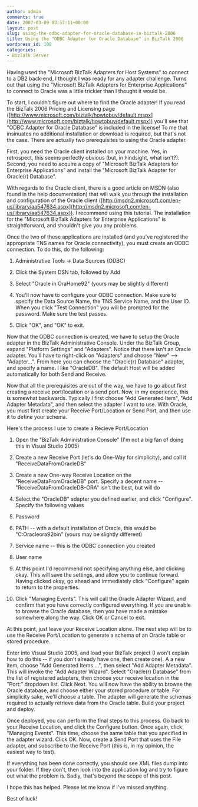 ```yaml
---
author: admin
comments: true
date: 2007-03-09 03:57:11+00:00
layout: post
slug: using-the-odbc-adapter-for-oracle-database-in-biztalk-2006
title: Using the "ODBC Adapter for Oracle Database" in BizTalk 2006
wordpress_id: 108
categories:
- BizTalk Server
---
```


Having used the "Microsoft BizTalk Adapters for Host Systems" to connect to a DB2 back-end, I thought I was ready for any adapter challenge. Turns out that using the "Microsoft BizTalk Adapters for Enterprise Applications" to connect to Oracle was a little trickier than I thought it would be.

To start, I couldn't figure out where to find the Oracle adapter! If you read the BizTalk 2006 Pricing and Licensing page ([http://www.microsoft.com/biztalk/howtobuy/default.mspx](http://www.microsoft.com/biztalk/howtobuy/default.mspx)) you'll see that "ODBC Adapter for Oracle Database" is included in the license! To me that insinuates no additional installation or download is required, but that's not the case. There are actually two prerequisites to using the Oracle adapter.

First, you need the Oracle client installed on your machine. Yes, in retrospect, this seems perfectly obvious (but, in hindsight, what isn't?). Second, you need to acquire a copy of "Microsoft BizTalk Adapters for Enterprise Applications" and install the "Microsoft BizTalk Adapter for Oracle(r) Database".

With regards to the Oracle client, there is a good article on MSDN (also found in the help documentation) that will walk you through the installation and configuration of the Oracle client ([http://msdn2.microsoft.com/en-us/library/aa547634.aspx](http://msdn2.microsoft.com/en-us/library/aa547634.aspx)). I recommend using this tutorial. The installation for the "Microsoft BizTalk Adapters for Enterprise Applications" is straightforward, and shouldn't give you any problems.

Once the two of these applications are installed (and you've registered the appropriate TNS names for Oracle connectivity), you must create an ODBC connection. To do this, do the following:

1. Administrative Tools -> Data Sources (ODBC)

2. Click the System DSN tab, followed by Add

3. Select "Oracle in OraHome92" (yours may be slightly different)

4. You'll now have to configure your ODBC connection. Make sure to specify the Data Source Name, the TNS Service Name, and the User ID. When you click "Test Connection" you will be prompted for the password. Make sure the test passes.

5. Click "OK", and "OK" to exit.

Now that the ODBC connection is created, we have to setup the Oracle adapter in the BizTalk Administrative Console. Under the BizTalk Group, expand "Platform Settings" and "Adapters". Notice that there isn't an Oracle adapter. You'll have to right-click on "Adapters" and choose "New" --> "Adapter...". From here you can choose the "Oracle(r) Database" adapter, and specify a name. I like "OracleDB". The default Host will be added automatically for both Send and Receive.

Now that all the prerequisites are out of the way, we have to go about first creating a receive port/location or a send port. Now, in my experience, this is somewhat backwards. Typically I first choose "Add Generated Item", "Add Adapter Metadata", and then select the adapter I want to use. With Oracle, you must first create your Receive Port/Location or Send Port, and then use it to define your schema.

Here's the process I use to create a Recieve Port/Location

1. Open the "BizTalk Administration Console" (I'm not a big fan of doing this in Visual Studio 2005)

2. Create a new Receive Port (let's do One-Way for simplicity), and call it "ReceiveDataFromOracleDB"

3. Create a new One-way Receive Location on the "ReceiveDataFromOracleDB" port. Specify a decent name -- "ReceiveDataFromOracleDB-ORA" isn't the best, but will do

4. Select the "OracleDB" adapter you defined earlier, and click "Configure". Specify the following values

  1. Password

  2. PATH -- with a default installation of Oracle, this would be "C:Oracleora92bin" (yours may be slightly different)

  3. Service name -- this is the ODBC connection you created

  4. User name


5. At this point I'd recommend not specifying anything else, and clicking okay. This will save the settings, and allow you to continue forward. Having clicked okay, go ahead and immediately click "Configure" again to return to the properties.

6. Click "Managing Events". This will call the Oracle Adapter Wizard, and confirm that you have correctly configured everything. If you are unable to browse the Oracle database, then you have made a mistake somewhere along the way. Click OK or Cancel to exit.

At this point, just leave your Receive Location alone. The next step will be to use the Receive Port/Location to generate a schema of an Oracle table or stored procedure.

Enter into Visual Studio 2005, and load your BizTalk project (I won't explain how to do this -- if you don't already have one, then create one). A a new item, choose "Add Generated Items ...", then select "Add Adapter Metadata". This will invoke the "Add Adapter Wizard". Select "Oracle(r) Database" from the list of registered adapters, then choose your receive location in the "Port:" dropdown list. Click Next. You will now have the ability to browse the Oracle database, and choose either your stored procedure or table. For simplicity sake, we'll choose a table. The adapter will generate the schemas required to actually retrieve data from the Oracle table. Build your project and deploy.

Once deployed, you can perform the final steps to this process. Go back to your Receive Location, and click the Configure button. Once again, click "Managing Events". This time, choose the same table that you specified in the adapter wizard. Click OK. Now, create a Send Port that uses the File adapter, and subscribe to the Receive Port (this is, in my opinion, the easiest way to test).

If everything has been done correctly, you should see XML files dump into your folder. If they don't, then look into the application log and try to figure out what the problem is. Sadly, that's beyond the scope of this post.

I hope this has helped. Please let me know if I've missed anything.

Best of luck!